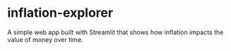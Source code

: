 # inflation-explorer
A simple web app built with Streamlit that shows how inflation impacts the value of money over time.
